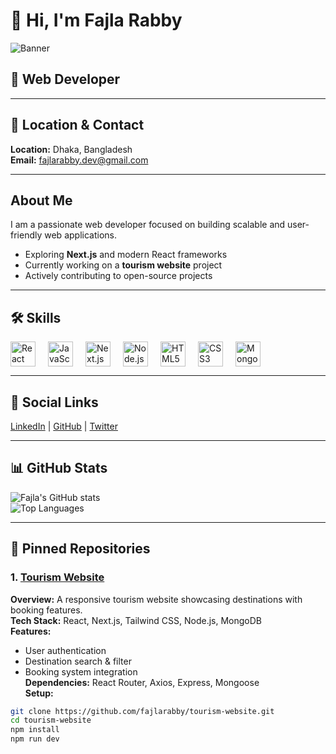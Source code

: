 # 👋 Hi, I'm Fajla Rabby

![Banner](https://i.ibb.co/ccqRYTtZ/Hi-1.png)

## 💼 Web Developer

---

## 📍 Location & Contact  
**Location:** Dhaka, Bangladesh  
**Email:** fajlarabby.dev@gmail.com  

---

## About Me  
I am a passionate web developer focused on building scalable and user-friendly web applications.  
- Exploring **Next.js** and modern React frameworks  
- Currently working on a **tourism website** project  
- Actively contributing to open-source projects  

---

## 🛠 Skills

<div style="display:flex; gap:20px; flex-wrap: wrap; align-items:center;">
  <img src="https://cdn.jsdelivr.net/gh/devicons/devicon/icons/react/react-original.svg" alt="React" width="40" height="40"/>
  <img src="https://cdn.jsdelivr.net/gh/devicons/devicon/icons/javascript/javascript-original.svg" alt="JavaScript" width="40" height="40"/>
  <img src="https://cdn.jsdelivr.net/gh/devicons/devicon/icons/nextjs/nextjs-original.svg" alt="Next.js" width="40" height="40"/>
  <img src="https://cdn.jsdelivr.net/gh/devicons/devicon/icons/nodejs/nodejs-original.svg" alt="Node.js" width="40" height="40"/>
  <img src="https://cdn.jsdelivr.net/gh/devicons/devicon/icons/html5/html5-original.svg" alt="HTML5" width="40" height="40"/>
  <img src="https://cdn.jsdelivr.net/gh/devicons/devicon/icons/css3/css3-original.svg" alt="CSS3" width="40" height="40"/>
  <img src="https://cdn.jsdelivr.net/gh/devicons/devicon/icons/mongodb/mongodb-original.svg" alt="MongoDB" width="40" height="40"/>
</div>

---

## 🔗 Social Links  
[LinkedIn](https://linkedin.com/in/fajlarabby) | [GitHub](https://github.com/fajlarabby) | [Twitter](https://twitter.com/fajlarabby)  

---

## 📊 GitHub Stats  
![Fajla's GitHub stats](https://github-readme-stats.vercel.app/api?username=fajlarabby&show_icons=true&theme=radical)  
![Top Languages](https://github-readme-stats.vercel.app/api/top-langs/?username=fajlarabby&layout=compact&theme=radical)

---

## 📌 Pinned Repositories

### 1. [Tourism Website](https://github.com/fajlarabby/tourism-website)  
**Overview:** A responsive tourism website showcasing destinations with booking features.  
**Tech Stack:** React, Next.js, Tailwind CSS, Node.js, MongoDB  
**Features:**  
- User authentication  
- Destination search & filter  
- Booking system integration  
**Dependencies:** React Router, Axios, Express, Mongoose  
**Setup:**  
```bash
git clone https://github.com/fajlarabby/tourism-website.git
cd tourism-website
npm install
npm run dev
